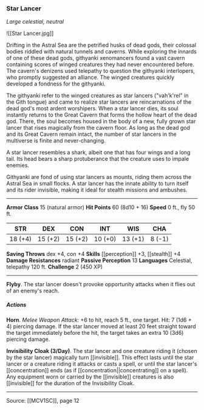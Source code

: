 ### Star Lancer
_Large celestial, neutral_

![[Star Lancer.jpg]]

Drifting in the Astral Sea are the petrified husks of dead gods, their colossal bodies riddled with natural tunnels and caverns. While exploring the innards of one of these dead gods, githyanki xenomancers found a vast cavern containing scores of winged creatures they had never encountered before. The cavern's denizens used telepathy to question the githyanki interlopers, who promptly suggested an alliance. The winged creatures quickly developed a fondness for the githyanki.

The githyanki refer to the winged creatures as star lancers ("vah'k'rel" in the Gith tongue) and came to realize star lancers are reincarnations of the dead god's most ardent worshipers. When a star lancer dies, its soul instantly returns to the Great Cavern that forms the hollow heart of the dead god. There, the soul becomes housed in the body of a new, fully grown star lancer that rises magically from the cavern floor. As long as the dead god and its Great Cavern remain intact, the number of star lancers in the multiverse is finite and never-changing.

A star lancer resembles a shark, albeit one that has four wings and a long tail. Its head bears a sharp protuberance that the creature uses to impale enemies.

Githyanki are fond of using star lancers as mounts, riding them across the Astral Sea in small flocks. A star lancer has the innate ability to turn itself and its rider invisible, making it ideal for stealth missions and ambushes.




---

**Armor Class** 15 (natural armor)
**Hit Points** 60 (8d10 + 16)
**Speed** 0 ft., fly 50 ft.

| STR     | DEX     | CON     | INT     | WIS     | CHA     |
|---------|---------|---------|---------|---------|---------|
| 18 (+4) | 15 (+2) | 15 (+2) | 10 (+0) | 13 (+1) | 8 (-1) |

**Saving Throws** dex +4, con +4
**Skills** [[perception]] +3, [[stealth]] +4
**Damage Resistances** radiant
**Passive Perception** 13
**Languages** Celestial, telepathy 120 ft.
**Challenge** 2 (450 XP)

---

**Flyby**. The star lancer doesn't provoke opportunity attacks when it flies out of an enemy's reach.

##### Actions
**Horn**. _Melee Weapon Attack:_ +6 to hit, reach 5 ft., one target. Hit: 7 (1d6 + 4) piercing damage. If the star lancer moved at least 20 feet straight toward the target immediately before the hit, the target takes an extra 10 (3d6) piercing damage.

**Invisibility Cloak (3/Day)**. The star lancer and one creature riding it (chosen by the star lancer) magically turn [[invisible]]. This effect lasts until the star lancer or a creature riding it attacks or casts a spell, or until the star lancer's [[concentration]] ends (as if [[concentration||concentrating]] on a spell). Any equipment worn or carried by the [[invisible]] creatures is also [[invisible]] for the duration of the Invisibility Cloak.


---

Source: [[MCV1SC]], page 12